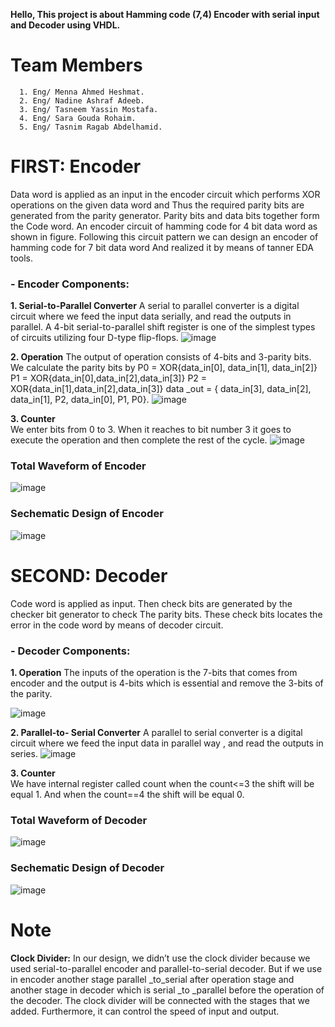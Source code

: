 **Hello, This project is about Hamming code (7,4) Encoder with serial input and Decoder using VHDL.**
# Team Members

      1. Eng/ Menna Ahmed Heshmat.
      2. Eng/ Nadine Ashraf Adeeb.
      3. Eng/ Tasneem Yassin Mostafa.
      4. Eng/ Sara Gouda Rohaim.
      5. Eng/ Tasnim Ragab Abdelhamid.
# FIRST: Encoder

Data word is applied as an input in the encoder circuit which performs XOR operations on the given data word and 
Thus the required parity bits are generated from the parity generator. Parity bits and data bits together form the 
Code word. An encoder circuit of hamming code for 4 bit data word as shown in figure.
Following this circuit pattern we can design an encoder of hamming code for 7 bit data word
And realized it by means of tanner EDA tools.

### - Encoder Components:

   **1. Serial-to-Parallel Converter**
A serial to parallel converter is a digital circuit where we feed the input data serially, and read the outputs in parallel. A 4-bit serial-to-parallel shift register is one of the simplest types of circuits utilizing four D-type flip-flops.
![image](https://user-images.githubusercontent.com/91349300/153708676-9cc127b9-95b5-4f43-9641-ca1a24f3f414.png) 

   **2. Operation**
The output of operation  consists of 4-bits and  3-parity bits. We calculate the parity bits by P0 = XOR{data_in[0], data_in[1], data_in[2]}
                     P1 = XOR{data_in[0],data_in[2],data_in[3]}
                     P2 = XOR{data_in[1],data_in[2],data_in[3]}
             data _out = { data_in[3], data_in[2], data_in[1], P2, data_in[0], P1, P0}.
![image](https://user-images.githubusercontent.com/91349300/153708796-a2d8e1e9-ecd8-4e20-afdb-4e57d68f0303.png)


  **3. Counter**                                                                                                    
We enter bits from 0 to 3. When it reaches to bit number 3 it goes to execute the operation and then complete the rest of the cycle.
![image](https://user-images.githubusercontent.com/91349300/153708820-610e55ac-12f5-4eb4-a559-76b14a1de8ab.png)

### Total Waveform of Encoder
![image](https://user-images.githubusercontent.com/91349300/153708849-b7c12c13-b289-4d4b-85cb-c04256b756d7.png)
### Sechematic Design of Encoder
![image](https://user-images.githubusercontent.com/91349300/153708861-ac45e7e5-da4f-464d-8173-b54bf300a31a.png)

# SECOND: Decoder

Code word is applied as input. Then check bits are generated by the checker bit generator to check
The parity bits. These check bits locates the error in the code word by means of decoder circuit.

### - Decoder Components:

   **1. Operation**
The inputs of the operation is the 7-bits that comes from encoder and the output is 4-bits which is essential and remove the 3-bits of the parity.

![image](https://user-images.githubusercontent.com/91349300/153708878-fa85559f-d099-4dee-a37e-532bd1dc8932.png)

   **2. Parallel-to- Serial Converter**
A parallel to serial converter is a digital circuit where we feed the input data in parallel way , and read the outputs in series. 
![image](https://user-images.githubusercontent.com/91349300/153708866-19772a74-a150-446e-9bc4-28951e9d33e7.png)

   **3. Counter**  
We have internal register called count when the count<=3 the shift will be equal 1. And when the count==4 the shift will be equal 0.
### Total Waveform of Decoder
![image](https://user-images.githubusercontent.com/91349300/153708903-a60791f0-5ca1-43fe-83cf-36a179dfb909.png)
### Sechematic Design of Decoder
![image](https://user-images.githubusercontent.com/91349300/153708913-660c41ee-152f-4072-a46d-eb08ee3812ef.png)
#   Note
**Clock Divider:**
In our design, we didn’t use the clock divider because we used serial-to-parallel encoder and parallel-to-serial decoder. But if we use in encoder another stage parallel _to_serial after operation stage and another stage in decoder which is serial _to _parallel before the operation of the decoder. The clock divider will be connected with the stages that we added. Furthermore, it can control the speed of input and output.



 





